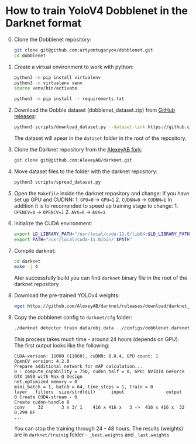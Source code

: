 # How to train YoloV4 Dobblenet in the Darknet format

0. Clone the Dobblenet repository:
    ```sh
    git clone git@github.com:artyomtugaryov/dobblenet.git
    cd dobblenet
    ```

1. Create a virtual environment to work with python:
    ```sh
    python3 -m pip install virtualenv
    python3 -m virtualenv venv
    source venv/bin/activate
    
    python3 -m pip install -r requirements.txt
    ```

2. Download the Dobble dataset (dobblenet_dataset.zip) from [GitHub releases](https://github.com/artyomtugaryov/dobblenet/releases/latest):
    ```sh
    python3 scripts/download_dataset.py --dataset-link https://github.com/artyomtugaryov/dobblenet/releases/download/alpha0.2/dobblenet_dataset.zip
    ```

    The dataset will apear in the `dataset` folder in the root of the repository. 

3. Clone the Darknet repository from the [AlexeyAB fork](https://github.com/AlexeyAB/darknet):
    ```sh
    git clone git@github.com:AlexeyAB/darknet.git
    ```

4. Move dataset files to the folder with the darknet repository:
    ```sh
    python3 scripts/spread_dataset.py
    ```

5. Open the `Makefile` inside the darknet repository and change:
    If you have set up GPU and CUDNN:
        1. `GPU=0` -> `GPU=1` 
        2. `CUDNN=0` -> `CUDNN=1`
    In addition it is to recomended to speed up training stage to change:
        1. `OPENCV=0` -> `OPENCV=1`
        2. `AVX=0` -> `AVX=1`

7. Initialize the CUDA environment:
    ```sh
    export LD_LIBRARY_PATH="/usr/local/cuda-11.0/lib64:$LD_LIBRARY_PATH"
    export PATH="/usr/local/cuda-11.0/bin/:$PATH"
    ```

8. Compile darknet:
    ```sh
    cd darknet
    make -j 4
    ```

    Ater successfully build you can find `darknet` binary file in the root of the darknet repository 

9. Download the pre-trained YOLOv4 weights:
    ```sh
    wget https://github.com/AlexeyAB/darknet/releases/download/darknet_yolo_v3_optimal/yolov4.conv.137
    ```

10. Copy the dobblenet config to `darknet/cfg` folder:
    ```sh
    ./darknet detector train data/obj.data ../configs/dobblenet.darknet.cfg yolov4.conv.137 -dont_show -map
    ```

    This process takes much time - around 24 hours (depends on GPU). The first output looks like the following:

    ```
    CUDA-version: 11000 (11060), cuDNN: 8.0.4, GPU count: 1  
    OpenCV version: 4.2.0
    Prepare additional network for mAP calculation...
    0 : compute_capability = 750, cudnn_half = 0, GPU: NVIDIA GeForce GTX 1650 with Max-Q Design 
    net.optimized_memory = 0 
    mini_batch = 1, batch = 64, time_steps = 1, train = 0 
    layer   filters  size/strd(dil)      input                output
    0 Create CUDA-stream - 0 
    Create cudnn-handle 0 
    conv     32       3 x 3/ 1    416 x 416 x   3 ->  416 x 416 x  32 0.299 BF
    ...
    ```

    You can stop the training through 24 - 48 hours.
    The results (weights) are in `darknet/trainig` folder - `_best.weights` and `_last.weights`
    